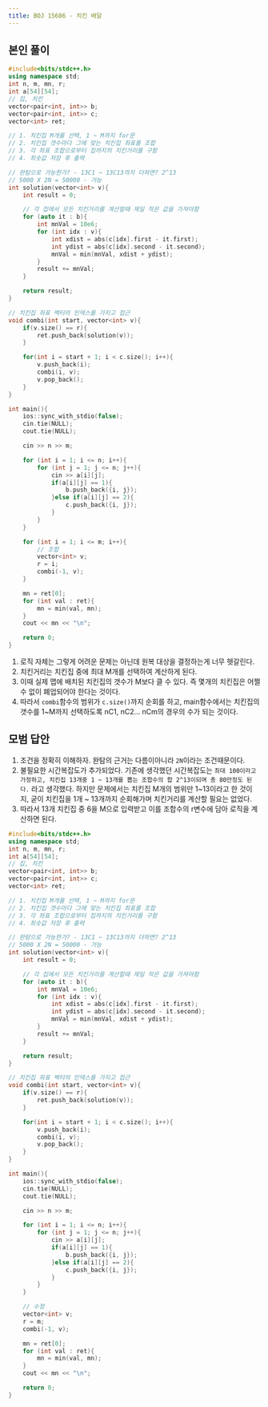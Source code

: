 ```yaml
---
title: BOJ 15686 - 치킨 배달
---
```


## 본인 풀이

```cpp
#include<bits/stdc++.h>
using namespace std;
int n, m, mn, r;
int a[54][54];
// 집, 치킨
vector<pair<int, int>> b;
vector<pair<int, int>> c;
vector<int> ret;

// 1. 치킨집 M개를 선택, 1 ~ M까지 for문
// 2. 치킨집 갯수마다 그에 맞는 치킨집 좌표를 조합
// 3. 각 좌표 조합으로부터 집까지의 치킨거리를 구함
// 4. 최솟값 저장 후 출력

// 완탐으로 가능한가? - 13C1 ~ 13C13까지 더하면? 2^13
// 5000 X 2N = 50000 - 가능
int solution(vector<int> v){
    int result = 0;

    // 각 집에서 모든 치킨거리를 계산할때 제일 작은 값을 가져야함
    for (auto it : b){
        int mnVal = 10e6;
        for (int idx : v){
            int xdist = abs(c[idx].first - it.first);
            int ydist = abs(c[idx].second - it.second);
            mnVal = min(mnVal, xdist + ydist);
        }
        result += mnVal;
    }

    return result;
}

// 치킨집 좌표 벡터의 인덱스를 가지고 접근
void combi(int start, vector<int> v){
    if(v.size() == r){
        ret.push_back(solution(v));
    }

    for(int i = start + 1; i < c.size(); i++){
        v.push_back(i);
        combi(i, v);
        v.pop_back();
    }
}

int main(){
    ios::sync_with_stdio(false);
    cin.tie(NULL);
    cout.tie(NULL);

    cin >> n >> m;

    for (int i = 1; i <= n; i++){
        for (int j = 1; j <= n; j++){
            cin >> a[i][j];
            if(a[i][j] == 1){
                b.push_back({i, j});
            }else if(a[i][j] == 2){
                c.push_back({i, j});
            }
        }
    }

    for (int i = 1; i <= m; i++){
        // 조합
        vector<int> v;
        r = i;
        combi(-1, v);
    }

    mn = ret[0];
    for (int val : ret){
        mn = min(val, mn);
    }
    cout << mn << "\n";

    return 0;
}
```

1. 로직 자체는 그렇게 어려운 문제는 아닌데 원복 대상을 결정하는게 너무 헷갈린다.
2. 치킨거리는 치킨집 중에 최대 M개를 선택하여 계산하게 된다.
3. 이때 실제 맵에 배치된 치킨집의 갯수가 M보다 클 수 있다. 즉 몇개의 치킨집은 어쩔 수 없이 폐업되어야 한다는 것이다.
4. 따라서 `combi`함수의 범위가 `c.size()`까지 순회를 하고, main함수에서는 치킨집의 갯수를 1~M까지 선택하도록 nC1, nC2... nCm의 경우의 수가 되는 것이다.

## 모범 답안

1. 조건을 정확히 이해하자. 완탐의 근거는 다름이아니라 `2N`이라는 조건때문이다.
2. 불필요한 시간복잡도가 추가되었다. 기존에 생각했던 시간복잡도는 `최대 100이라고 가정하고, 치킨집 13개중 1 ~ 13개를 뽑는 조합수의 합 2^13이되며 총 80만정도 된다.` 라고 생각했다. 하지만 문제에서는 치킨집 M개의 범위만 1~13이라고 한 것이지, 굳이 치킨집을 1개 ~ 13개까지 순회해가며 치킨거리를 계산할 필요는 없었다.
3. 따라서 13개 치킨집 중 6을 M으로 입력받고 이를 조합수의 r변수에 담아 로직을 계산하면 된다.

```cpp
#include<bits/stdc++.h>
using namespace std;
int n, m, mn, r;
int a[54][54];
// 집, 치킨
vector<pair<int, int>> b;
vector<pair<int, int>> c;
vector<int> ret;

// 1. 치킨집 M개를 선택, 1 ~ M까지 for문
// 2. 치킨집 갯수마다 그에 맞는 치킨집 좌표를 조합
// 3. 각 좌표 조합으로부터 집까지의 치킨거리를 구함
// 4. 최솟값 저장 후 출력

// 완탐으로 가능한가? - 13C1 ~ 13C13까지 더하면? 2^13
// 5000 X 2N = 50000 - 가능
int solution(vector<int> v){
    int result = 0;

    // 각 집에서 모든 치킨거리를 계산할때 제일 작은 값을 가져야함
    for (auto it : b){
        int mnVal = 10e6;
        for (int idx : v){
            int xdist = abs(c[idx].first - it.first);
            int ydist = abs(c[idx].second - it.second);
            mnVal = min(mnVal, xdist + ydist);
        }
        result += mnVal;
    }

    return result;
}

// 치킨집 좌표 벡터의 인덱스를 가지고 접근
void combi(int start, vector<int> v){
    if(v.size() == r){
        ret.push_back(solution(v));
    }

    for(int i = start + 1; i < c.size(); i++){
        v.push_back(i);
        combi(i, v);
        v.pop_back();
    }
}

int main(){
    ios::sync_with_stdio(false);
    cin.tie(NULL);
    cout.tie(NULL);

    cin >> n >> m;

    for (int i = 1; i <= n; i++){
        for (int j = 1; j <= n; j++){
            cin >> a[i][j];
            if(a[i][j] == 1){
                b.push_back({i, j});
            }else if(a[i][j] == 2){
                c.push_back({i, j});
            }
        }
    }

    // 수정
    vector<int> v;
    r = m;
    combi(-1, v);

    mn = ret[0];
    for (int val : ret){
        mn = min(val, mn);
    }
    cout << mn << "\n";

    return 0;
}
```
